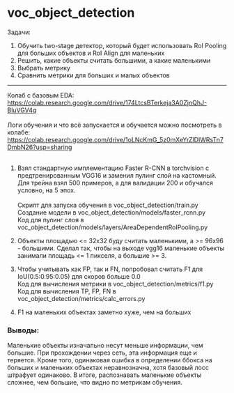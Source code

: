 # voc_object_detection

Задачи:
1) Обучить two-stage детектор, который будет использовать RoI Pooling для больших объектов и RoI Align для маленьких
2) Решить, какие объекты считать большими, а какие маленькими
3) Выбрать метрику
4) Сравнить метрики для больших и малых объектов

---
Колаб с базовым EDA: 
</br>https://colab.research.google.com/drive/174LtcsBTerkeja3A0ZjnQhJ-BluVGV4q
</br>
</br>Логи обучения и что всё запускается и обучается можно посмотреть в колабе:
</br>https://colab.research.google.com/drive/1oLNcKmG_5z0mXeYrZlDIWRsTn7DmbN26?usp=sharing
</br>
</br>

1) Взял стандартную имплементацию Faster R-CNN в torchvision с предтренированным VGG16 и заменил пулинг слой на кастомный.
   Для трейна взял 500 примеров, а для валидации 200 и обучался условно, на 5 эпох.
   </br>
   </br>Скрипт для запуска обучения в voc_object_detection/train.py
   </br>Создание модели в voc_object_detection/models/faster_rcnn.py
   </br>Код для пулинг слоя в voc_object_detection/models/layers/AreaDependentRoIPooling.py
   
2) Объекты площадью <= 32х32 буду считать маленькими, а >= 96х96 - большими. Сделал так, чтобы на выходе vgg16 маленькие объекты занимали площадь <= 1 пикселя, а большие >= 3. 

3) Чтобы учитывать как FP, так и FN, попробовал считать F1 для IoU(0.5:0.95:0.05) для скоров больше 0.0
   </br>Код для вычисления метрики в voc_object_detection/metrics/f1.py
   </br>Код для вычисления TP, FP, FN в voc_object_detection/metrics/calc_errors.py
   
4) F1 на маленьких объектах заметно хуже, чем на больших 
   
### Выводы:
  Маленькие объекты изначально несут меньше информации, чем большие. При прохождении через сеть, эта информация еще и теряется. 
  Кроме того, одинаковая ошибка в определении ббокса на больших и маленьких объектах неравнозначна, хотя базовый лосс штрафует одинаково.
  В итоге, распознавать маленькие объекты сложнее, чем большие, что видно по метрикам обучения.
